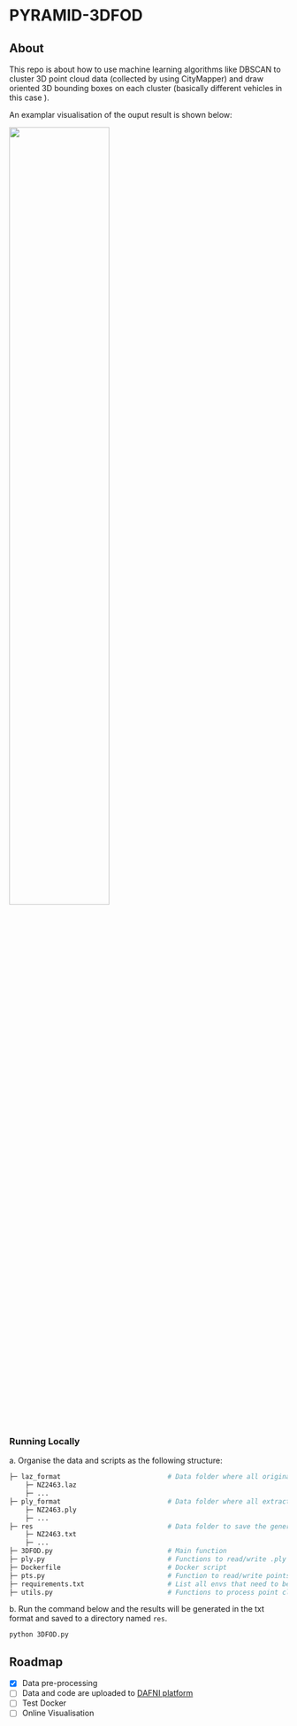 # PYRAMID-3DFOD

## About

This repo is about how to use machine learning algorithms like DBSCAN to cluster 3D point cloud data (collected by using CityMapper)
and draw oriented 3D bounding boxes on each cluster (basically different vehicles in this case ). 

An examplar visualisation of the ouput result is shown below:

<img src="3dfod.gif" width="60%">

### Running Locally
a. Organise the data and scripts as the following structure:

```bash
├─ laz_format                           # Data folder where all original laz files saved
    ├─ NZ2463.laz                       
    ├─ ...
├─ ply_format                           # Data folder where all extracted cars data saved
    ├─ NZ2463.ply                       
    ├─ ...
├─ res                                  # Data folder to save the generated results
    ├─ NZ2463.txt                       
    ├─ ...
├─ 3DFOD.py                             # Main function 
├─ ply.py                               # Functions to read/write .ply files
├─ Dockerfile                           # Docker script
├─ pts.py                               # Function to read/write points
├─ requirements.txt                     # List all envs that need to be downloaded and installised
├─ utils.py                             # Functions to process point cloud data
```
b. Run the command below and the results will be generated in the txt format and saved to a directory named `res`.
```shell
python 3DFOD.py
```


## Roadmap

- [x] Data pre-processing
- [ ] Data and code are uploaded to [DAFNI platform](https://dafni.ac.uk/)   
- [ ] Test Docker 
- [ ] Online Visualisation  
